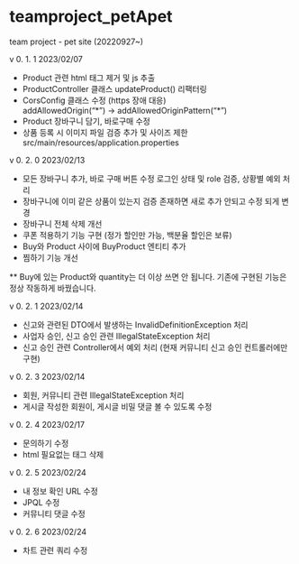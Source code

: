 # teamproject_petApet
team project - pet site (20220927~)

v 0. 1. 1 2023/02/07

- Product 관련 html <hidden> 태그 제거 및 js 추출
- ProductController 클래스 updateProduct() 리팩터링
- CorsConfig 클래스 수정 (https 장애 대응)\
  addAllowedOrigin(“\*”) -> addAllowedOriginPattern(“*”)
- Product 장바구니 담기, 바로구매 수정
- 상품 등록 시 이미지 파일 검증 추가 및 사이즈 제한
  src/main/resources/application.properties
  
v 0. 2. 0 2023/02/13

- 모든 장바구니 추가, 바로 구매 버튼 수정
  로그인 상태 및 role 검증, 상황별 예외 처리
- 장바구니에 이미 같은 상품이 있는지 검증
  존재하면 새로 추가 안되고 수정 되게 변경
- 장바구니 전체 삭제 개선
- 쿠폰 적용하기 기능 구현 (정가 할인만 가능, 백분율 할인은 보류)
- Buy와 Product 사이에 BuyProduct 엔티티 추가
- 찜하기 기능 개선

** Buy에 있는 Product와 quantity는 더 이상 쓰면 안 됩니다.
    기존에 구현된 기능은 정상 작동하게 바꿨습니다.

v 0. 2. 1 2023/02/14
- 신고와 관련된 DTO에서 발생하는 InvalidDefinitionException 처리
- 사업자 승인, 신고 승인 관련 IllegalStateException 처리
- 신고 승인 관련 Controller에서 예외 처리 (현재 커뮤니티 신고 승인 컨트롤러에만 구현)

v 0. 2. 3 2023/02/14
- 회원, 커뮤니티 관련 IllegalStateException 처리 
- 게시글 작성한 회원이, 게시글 비밀 댓글 볼 수 있도록 수정

v 0. 2. 4 2023/02/17
- 문의하기 수정
- html 필요없는 태그 삭제

v 0. 2. 5 2023/02/24
- 내 정보 확인 URL 수정
- JPQL 수정
- 커뮤니티 댓글 수정

v 0. 2. 6 2023/02/24
- 차트 관련 쿼리 수정
